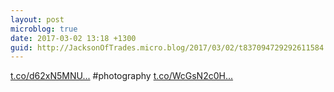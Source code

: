 ```yaml
---
layout: post
microblog: true
date: 2017-03-02 13:18 +1300
guid: http://JacksonOfTrades.micro.blog/2017/03/02/t837094729292611584.html
---
```

[t.co/d62xN5MNU...](https://t.co/d62xN5MNUt) #photography [t.co/WcGsN2c0H...](https://t.co/WcGsN2c0HH)
